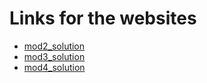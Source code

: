 # Links for the websites
- [mod2_solution](https://tcs-kiran.github.io/coursera-test/mod2_solution/)
- [mod3_solution](https://tcs-kiran.github.io/coursera-test/mod3_solution/)
- [mod4_solution](https://tcs-kiran.github.io/coursera-test/mod4_solution/)
